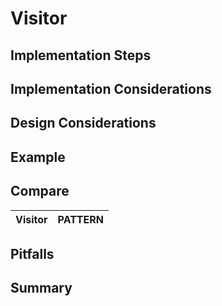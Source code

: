 # Visitor



## Implementation Steps


## Implementation Considerations

    
## Design Considerations


## Example

## Compare
Visitor | PATTERN
:---:|:---:   

## Pitfalls


## Summary
